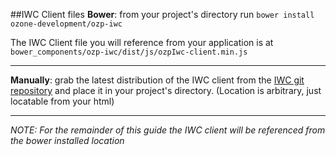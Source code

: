 ##IWC Client files
**Bower**: from your project's directory run `bower install ozone-development/ozp-iwc`

The IWC Client file you will reference from your application is at `bower_components/ozp-iwc/dist/js/ozpIwc-client.min.js`


***

**Manually**: grab the latest distribution of the IWC client from the [IWC git repository](https://raw.githubusercontent.com/ozone-development/ozp-iwc/master/dist/js/ozpIwc-client.min.js) and place it in your project's directory. (Location is arbitrary, just locatable from your html)

***
_NOTE: For the remainder of this guide the IWC client will be referenced from the bower installed location_